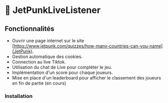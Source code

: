 ﻿# 🔴 JetPunkLiveListener

 ## Fonctionnalités 
 - Ouvrir une page internet sur le site [https://www.jetpunk.com/quizzes/how-many-countries-can-you-name](JetPunk).
 - Gestion automatique des cookies.
 - Connection au live Tiktok.
 - Utilisation du chat de Live pour compléter le jeu.
 - Implémentation d'un score pour chaque joueurs.
 - Mise en place d'un leaderboard pour afficher le classement des joueurs en fin de partie (en cours)

### Installation 




